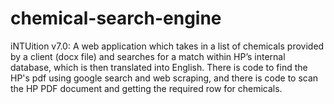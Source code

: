# chemical-search-engine


iNTUition v7.0: A web application which takes in a list of chemicals provided by a client (docx file) and searches for a match within HP’s internal database, which is then translated into English. There is code to find the HP's pdf using google search and web scraping, and there is code to scan the HP PDF document and getting the required row for chemicals.
